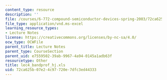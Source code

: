 ```yaml
---
content_type: resource
description: ''
file: /courses/6-772-compound-semiconductor-devices-spring-2003/72ca625b07e24c97720e7dfc3ed44333_lec4_bandprof_hj.xls
file_type: application/vnd.ms-excel
learning_resource_types:
- Lecture Notes
license: https://creativecommons.org/licenses/by-nc-sa/4.0/
ocw_type: OCWFile
parent_title: Lecture Notes
parent_type: CourseSection
parent_uid: e7559502-39ab-9967-4a94-0145a1adb63f
resourcetype: Other
title: lec4_bandprof_hj.xls
uid: 72ca625b-07e2-4c97-720e-7dfc3ed44333
---
```

